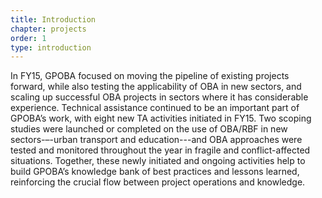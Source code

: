 ```yaml
---
title: Introduction
chapter: projects
order: 1
type: introduction
---
```


In FY15, GPOBA focused on moving the pipeline of existing projects forward, while also testing the applicability of OBA in new sectors, and scaling up successful OBA projects in sectors where it has considerable experience. Technical assistance continued to be an important part of GPOBA’s work, with eight new TA activities initiated in FY15. Two scoping studies were launched or completed on the use of OBA/RBF
in new sectors-–-urban transport and education<!-- jump to box?-->---and OBA approaches were tested and monitored throughout the year in fragile and conflict-affected situations. Together, these newly initiated and ongoing activities help to build GPOBA’s knowledge bank of best practices and lessons learned, reinforcing the crucial flow between project operations and knowledge.
